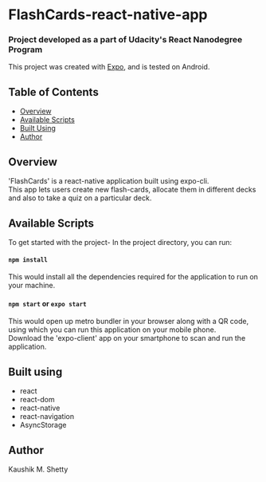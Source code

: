 # FlashCards-react-native-app
### Project developed as a part of Udacity's React Nanodegree Program
This project was created with [Expo](https://github.com/expo/expo), and is tested on Android.

## Table of Contents
* [Overview](#overview)
* [Available Scripts](#available-scripts)
* [Built Using](#built-using)
* [Author](#author)


## Overview 

'FlashCards' is a react-native application built using expo-cli. <br />
This app lets users create new flash-cards, allocate them in different decks and also to take a quiz on a particular deck.


## Available Scripts

To get started with the project-
In the project directory, you can run:

#### `npm install`

This would install all the dependencies required for the application to run on your machine.

#### `npm start` or `expo start`

This would open up metro bundler in your browser along with a QR code, using which you can run this application on your mobile phone. <br />
Download the 'expo-client' app on your smartphone to scan and run the application.

## Built using

* react
* react-dom
* react-native
* react-navigation
* AsyncStorage

## Author

Kaushik M. Shetty
